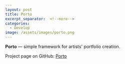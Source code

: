 ```yaml
---
layout: post
title: Porto
excerpt_separator:  <!--more-->
categories:
  - Develop
image: /assets/images/porto.png
---
```


**Porto** &mdash; simple framework for artists' portfolio creation.

Project page on GitHub: [Porto](http://ze0n.github.io/moork-portfolio)
